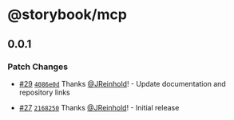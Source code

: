 # @storybook/mcp

## 0.0.1

### Patch Changes

- [#29](https://github.com/storybookjs/mcp/pull/29) [`4086e0d`](https://github.com/storybookjs/mcp/commit/4086e0d41d29a2e5c412a5cfd6bc65d97bf9ee76) Thanks [@JReinhold](https://github.com/JReinhold)! - Update documentation and repository links

- [#27](https://github.com/storybookjs/mcp/pull/27) [`2168250`](https://github.com/storybookjs/mcp/commit/2168250cc1f365a221b3c63dce375ed4bf1a583b) Thanks [@JReinhold](https://github.com/JReinhold)! - Initial release
